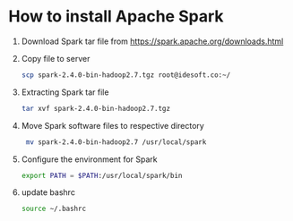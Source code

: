 # How to install Apache Spark

1. Download Spark tar file from https://spark.apache.org/downloads.html
2. Copy file to server

    ```bash
    scp spark-2.4.0-bin-hadoop2.7.tgz root@idesoft.co:~/
    ```

3. Extracting Spark tar file

    ```bash
    tar xvf spark-2.4.0-bin-hadoop2.7.tgz
    ```

4. Move Spark software files to respective directory

   ```bash
    mv spark-2.4.0-bin-hadoop2.7 /usr/local/spark
   ```

5. Configure the environment for Spark

   ```bash
   export PATH = $PATH:/usr/local/spark/bin
   ```

6. update bashrc

   ```bash
   source ~/.bashrc
   ```